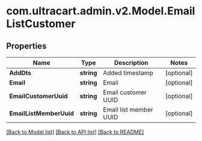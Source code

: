 
# com.ultracart.admin.v2.Model.EmailListCustomer

## Properties

Name | Type | Description | Notes
------------ | ------------- | ------------- | -------------
**AddDts** | **string** | Added timestamp | [optional] 
**Email** | **string** | Email | [optional] 
**EmailCustomerUuid** | **string** | Email customer UUID | [optional] 
**EmailListMemberUuid** | **string** | Email list member UUID | [optional] 

[[Back to Model list]](../README.md#documentation-for-models)
[[Back to API list]](../README.md#documentation-for-api-endpoints)
[[Back to README]](../README.md)

